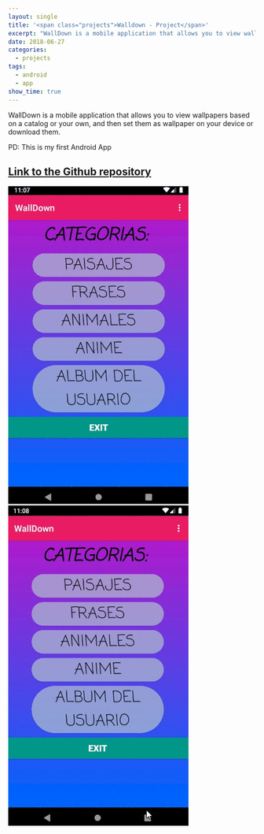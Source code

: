 ```yaml
---
layout: single
title: '<span class="projects">Walldown - Project</span>'
excerpt: "WallDown is a mobile application that allows you to view wallpapers based on a catalog or your own, and then set them as wallpaper on your device or download them."
date: 2018-06-27
categories:
  - projects
tags:  
  - android
  - app
show_time: true
---
```


WallDown is a mobile application that allows you to view wallpapers based on a catalog or your own, and then set them as wallpaper on your device or download them.

PD: This is my first Android App

## [Link to the Github repository](https://github.com/jmlgomez73/WallDown)

<a href="/assets/images/project-walldown/1.gif">
    <img src="/assets/images/project-walldown/1.gif">
</a>

<a href="/assets/images/project-walldown/2.gif">
    <img src="/assets/images/project-walldown/2.gif">
</a>